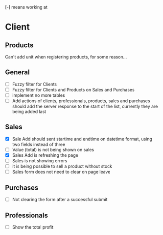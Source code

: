 [-] means working at

# Client

## Products
Can't add unit when registering products, for some reason...

## General
+ [ ] Fuzzy filter for Clients
+ [ ] Fuzzy filter for Clients and Products on Sales and Purchases
+ [ ] implement no more tables
+ [ ] Add actions of clients, professionals, products, sales and purchases should add the server response to the start of the list, currently they are being added last

## Sales
+ [x] Sale Add should sent startime and endtime on datetime format, using two fields instead of three
+ [ ] Value (total) is not being shown on sales
+ [X] Sales Add is refreshing the page
+ [ ] Sales is not showing errors
+ [ ] it is being possible to sell a product without stock
+ [ ] Sales form does not need to clear on page leave

## Purchases
+ [ ] Not clearing the form after a successful submit

## Professionals
+ [ ] Show the total profit

